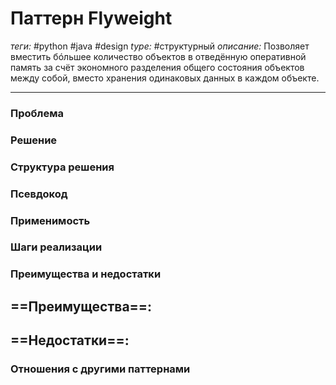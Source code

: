 # Паттерн Flyweight
*теги:* #python #java #design 
*type:* #структурный
*описание:* Позволяет вместить бóльшее количество объектов в отведённую оперативной память за счёт экономного  разделения общего состояния объектов между собой, вместо хранения одинаковых данных в каждом объекте.

---
### Проблема


### Решение


### Структура решения

	
### Псевдокод


### Применимость


### Шаги реализации


### Преимущества и недостатки
==Преимущества==:
- 

==Недостатки==:
- 

### Отношения с другими паттернами 
